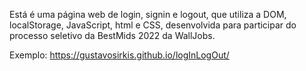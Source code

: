 Está é uma página web de login, signin e logout, que utiliza a DOM, localStorage, JavaScript, html e CSS, desenvolvida para participar do processo seletivo da BestMids 2022 da WallJobs.

Exemplo: https://gustavosirkis.github.io/logInLogOut/
